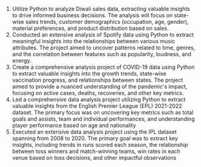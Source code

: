 1. Utilize Python to analyze Diwali sales data, extracting valuable insights to drive informed business decisions. The analysis will focus on state-wise sales trends, customer demographics (occupation, age, gender), material preferences, and product distribution based on sales.
2. Conducted an extensive analysis of Spotify data using Python to extract meaningful insights into the relationships between various music attributes. The project aimed to uncover patterns related to time, genres, and the correlation between features such as popularity, loudness, and energy.
3. Create a comprehensive analysis project of COVID-19 data using Python to extract valuable insights into the growth trends, state-wise vaccination progress, and relationships between states. The project aimed to provide a nuanced understanding of the pandemic's impact, focusing on active cases, deaths, recoveries, and other key metrics.
4. Led a comprehensive data analysis project utilizing Python to extract valuable insights from the English Premier League (EPL) 2021-2022 dataset. The primary focus was on uncovering key metrics such as total goals and assists, team and individual performances, and understanding player performance based on age and nationality
5. Executed an extensive data analysis project using the IPL dataset spanning from 2008 to 2020. The primary goal was to extract key insights, including trends in runs scored each season, the relationship between toss winners and match-winning teams, win rates in each venue based on toss decisions, and other impactful observations
